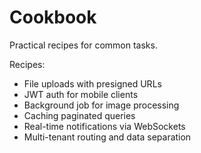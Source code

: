 # Cookbook

Practical recipes for common tasks.

Recipes:
- File uploads with presigned URLs
- JWT auth for mobile clients
- Background job for image processing
- Caching paginated queries
- Real-time notifications via WebSockets
- Multi-tenant routing and data separation

